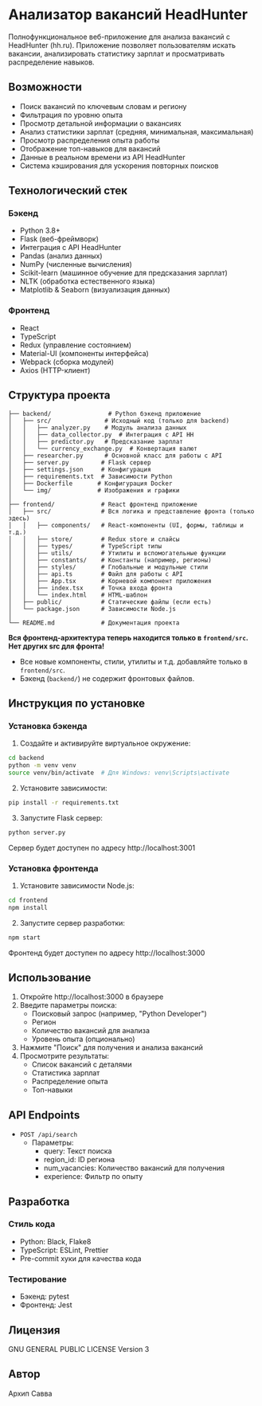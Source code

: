 # Анализатор вакансий HeadHunter

Полнофункциональное веб-приложение для анализа вакансий с HeadHunter (hh.ru). Приложение позволяет пользователям искать вакансии, анализировать статистику зарплат и просматривать распределение навыков.

## Возможности

- Поиск вакансий по ключевым словам и региону
- Фильтрация по уровню опыта
- Просмотр детальной информации о вакансиях
- Анализ статистики зарплат (средняя, минимальная, максимальная)
- Просмотр распределения опыта работы
- Отображение топ-навыков для вакансий
- Данные в реальном времени из API HeadHunter
- Система кэширования для ускорения повторных поисков

## Технологический стек

### Бэкенд
- Python 3.8+
- Flask (веб-фреймворк)
- Интеграция с API HeadHunter
- Pandas (анализ данных)
- NumPy (численные вычисления)
- Scikit-learn (машинное обучение для предсказания зарплат)
- NLTK (обработка естественного языка)
- Matplotlib & Seaborn (визуализация данных)

### Фронтенд
- React
- TypeScript
- Redux (управление состоянием)
- Material-UI (компоненты интерфейса)
- Webpack (сборка модулей)
- Axios (HTTP-клиент)

## Структура проекта

```
├── backend/                # Python бэкенд приложение
│   ├── src/               # Исходный код (только для backend)
│   │   ├── analyzer.py    # Модуль анализа данных
│   │   ├── data_collector.py  # Интеграция с API HH
│   │   ├── predictor.py   # Предсказание зарплат
│   │   └── currency_exchange.py  # Конвертация валют
│   ├── researcher.py      # Основной класс для работы с API
│   ├── server.py         # Flask сервер
│   ├── settings.json     # Конфигурация
│   ├── requirements.txt  # Зависимости Python
│   ├── Dockerfile       # Конфигурация Docker
│   └── img/             # Изображения и графики
│
├── frontend/             # React фронтенд приложение
│   ├── src/              # Вся логика и представление фронта (только здесь)
│   │   ├── components/   # React-компоненты (UI, формы, таблицы и т.д.)
│   │   ├── store/        # Redux store и слайсы
│   │   ├── types/        # TypeScript типы
│   │   ├── utils/        # Утилиты и вспомогательные функции
│   │   ├── constants/    # Константы (например, регионы)
│   │   ├── styles/       # Глобальные и модульные стили
│   │   ├── api.ts        # Файл для работы с API
│   │   ├── App.tsx       # Корневой компонент приложения
│   │   ├── index.tsx     # Точка входа фронта
│   │   └── index.html    # HTML-шаблон
│   ├── public/           # Статические файлы (если есть)
│   └── package.json      # Зависимости Node.js
│
└── README.md             # Документация проекта
```

**Вся фронтенд-архитектура теперь находится только в `frontend/src`. Нет других src для фронта!**

- Все новые компоненты, стили, утилиты и т.д. добавляйте только в `frontend/src`.
- Бэкенд (`backend/`) не содержит фронтовых файлов.

## Инструкция по установке

### Установка бэкенда

1. Создайте и активируйте виртуальное окружение:
```bash
cd backend
python -m venv venv
source venv/bin/activate  # Для Windows: venv\Scripts\activate
```

2. Установите зависимости:
```bash
pip install -r requirements.txt
```

3. Запустите Flask сервер:
```bash
python server.py
```

Сервер будет доступен по адресу http://localhost:3001

### Установка фронтенда

1. Установите зависимости Node.js:
```bash
cd frontend
npm install
```

2. Запустите сервер разработки:
```bash
npm start
```

Фронтенд будет доступен по адресу http://localhost:3000

## Использование

1. Откройте http://localhost:3000 в браузере
2. Введите параметры поиска:
   - Поисковый запрос (например, "Python Developer")
   - Регион
   - Количество вакансий для анализа
   - Уровень опыта (опционально)
3. Нажмите "Поиск" для получения и анализа вакансий
4. Просмотрите результаты:
   - Список вакансий с деталями
   - Статистика зарплат
   - Распределение опыта
   - Топ-навыки

## API Endpoints

- `POST /api/search`
  - Параметры:
    - query: Текст поиска
    - region_id: ID региона
    - num_vacancies: Количество вакансий для получения
    - experience: Фильтр по опыту

## Разработка

### Стиль кода
- Python: Black, Flake8
- TypeScript: ESLint, Prettier
- Pre-commit хуки для качества кода

### Тестирование
- Бэкенд: pytest
- Фронтенд: Jest

## Лицензия

GNU GENERAL PUBLIC LICENSE Version 3

## Автор

Архип Савва